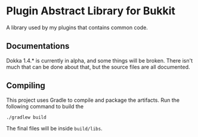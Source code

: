 # Plugin Abstract Library for Bukkit

A library used by my plugins that contains common code.

## Documentations
Dokka 1.4.* is currently in alpha, and some things will be broken.
There isn't much that can be done about that, but the source files are all documented.

## Compiling
This project uses Gradle to compile and package the artifacts.
Run the following command to build the 

```bash
./gradlew build
```

The final files will be inside `build/libs`.
